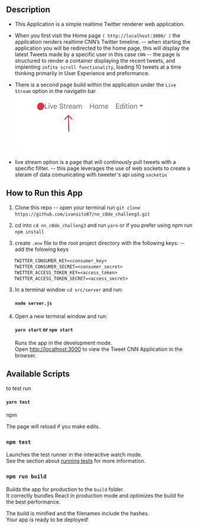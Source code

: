 ## Description

- This Application is a simple realtime Twitter renderer web application.

- When you first visit the Home page `( http://localhost:3000/ )` the application renders realtime CNN’s Twitter timeline. 
 -- when starting the application you will be redirected to the home page, this will display the latest Tweets made by a specific user in this case `CNN`
 -- the page is structured to render a container displaying the recent tweets, and implenting `infite scroll functionality`, loading 10 tweets at a time thinking primarliy in User Experience and preformance. 

- There is a second page build within the application under the `Live Stream` option in the navigatin bar
   ![Screenshot](src/assets/screen_shot1.png)

- live stream option is a page that will continously pull tweets with a specific fillter. 
   -- this page leverages the use of web sockets to create a steram of data comunicating with tweeter's api using `socketio`

## How to Run this App

1. Clone this repo 
   -- open your terminal run `git clone https://github.com/ivansito87/nn_c0de_challeng3.git`

2. cd into `cd nn_c0de_challeng3` and run `yarn` or if you prefer using npm run `npm install`

3. create `.env` file to the root project directory with the following keys:
   -- add the folowing keys
```shell
   TWITTER_CONSUMER_KEY=<consumer_key>
   TWITTER_CONSUMER_SECRET=<consumer_secret>
   TWITTER_ACCESS_TOKEN_KEY=<access_token>
   TWITTER_ACCESS_TOKEN_SECRET=<access_secret>
```
3. In a terminal window `cd src/server` and run:
   #### `node server.js`

4. Open a new terminal window and run:
   #### `yarn start` or `npm start`
   Runs the app in the development mode.<br>
   Open [http://localhost:3000](http://localhost:3000) to view the Tweet CNN Application in the browser.

## Available Scripts
to test run 
#### `yarn test`
npm 

The page will reload if you make edits.<br>
### `npm test`

Launches the test runner in the interactive watch mode.<br>
See the section about [running tests](#running-tests) for more information.

### `npm run build`

Builds the app for production to the `build` folder.<br>
It correctly bundles React in production mode and optimizes the build for the best performance.

The build is minified and the filenames include the hashes.<br>
Your app is ready to be deployed!
